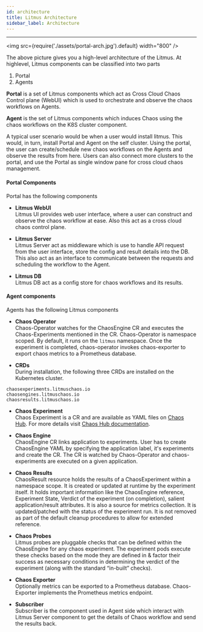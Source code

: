 ```yaml
---
id: architecture
title: Litmus Architecture
sidebar_label: Architecture
---
```


---

<img src={require('./assets/portal-arch.jpg').default} width="800" />

The above picture gives you a high-level architecture of the Litmus. At highlevel, Litmus components can be classified into two parts 

1. Portal
2. Agents 

**Portal**  is a set of Litmus components which act as Cross Cloud Chaos Control plane (WebUI) which is used to orchestrate and observe the chaos workflows on Agents.

**Agent** is the set of Litmus components which induces Chaos using the chaos workflows on the K8S cluster component.

A typical user scenario would be when a user would install litmus. This would, in turn, install Portal and Agent on the self cluster. Using the portal, the user can create/schedule new chaos workflows on the Agents and observe the results from here. Users can also connect more clusters to the portal, and use the Portal as single window pane for cross cloud chaos management.


#### Portal Components

Portal has the following components

- **Litmus WebUI** <br />
  Litmus UI provides web user interface, where a user can construct and observe the chaos workflow at ease. Also this act as a cross cloud chaos control plane.

- **Litmus Server**<br />
  Litmus Server act as middleware which is use to handle API request from the user interface, store the config and result details into the DB. This also act as an interface to communicate between the requests and scheduling the workflow to the Agent.

- **Litmus DB**<br />
  Litmus DB act as a config store for chaos workflows and its results.

#### Agent components
Agents has the following Litmus components

- **Chaos Operator**<br />
  Chaos-Operator watches for the ChaosEngine CR and executes the Chaos-Experiments mentioned in the CR. Chaos-Operator is namespace scoped. By default, it runs on the `litmus` namespace. Once the experiment is completed, chaos-operator invokes chaos-exporter to export chaos metrics to a Prometheus database.

-  **CRDs**<br />
   During installation, the following three CRDs are installed on the Kubernetes cluster.

  ```
  chaosexperiments.litmuschaos.io
  chaosengines.litmuschaos.io
  chaosresults.litmuschaos.io
  ```

- **Chaos Experiment**<br />
  Chaos Experiment is a CR and are available as YAML files on [Chaos Hub](https://hub.litmuschaos.io/). For more details visit [Chaos Hub documentation](https://litmusdocs-beta.netlify.app/docs/chaoshub).

- **Chaos Engine**<br />
  ChaosEngine CR links application to experiments. User has to create ChaosEngine YAML by specifying the application label, it's experiments and create the CR. The CR is watched by Chaos-Operator and chaos-experiments are executed on a given application.

- **Chaos Results**<br />
  ChaosResult resource holds the results of a ChaosExperiment within a namespace scope. It is created or updated at runtime by the experiment itself. It holds important information like the ChaosEngine reference, Experiment State, Verdict of the experiment (on completion), salient application/result attributes. It is also a source for metrics collection. It is updated/patched with the status of the experiment run. It is not removed as part of the default cleanup procedures to allow for extended reference.

- **Chaos Probes**<br />
  Litmus probes are pluggable checks that can be defined within the ChaosEngine for any chaos experiment. The experiment pods execute these checks based on the mode they are defined in & factor their success as necessary conditions in determining the verdict of the experiment (along with the standard “in-built” checks).

- **Chaos Exporter**<br />
  Optionally metrics can be exported to a Prometheus database. Chaos-Exporter implements the Prometheus metrics endpoint.

- **Subscriber**<br />
  Subscriber is the component used in Agent side which interact with Litmus Server component to get the details of Chaos workflow and send the results back.

